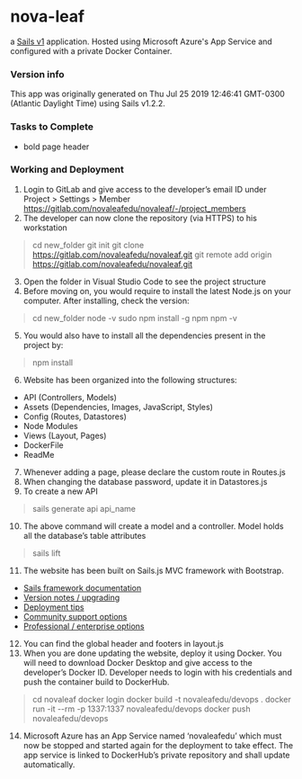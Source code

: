 # nova-leaf

a [Sails v1](https://sailsjs.com) application. Hosted using Microsoft Azure's App Service and configured with a private Docker Container.

### Version info

This app was originally generated on Thu Jul 25 2019 12:46:41 GMT-0300 (Atlantic Daylight Time) using Sails v1.2.2.

### Tasks to Complete
- bold page header

### Working and Deployment

1. Login to GitLab and give access to the developer’s email ID under Project > Settings > Member https://gitlab.com/novaleafedu/novaleaf/-/project_members
2. The developer can now clone the repository (via HTTPS) to his workstation

> cd new_folder
> git init
> git clone https://gitlab.com/novaleafedu/novaleaf.git
> git remote add origin https://gitlab.com/novaleafedu/novaleaf.git

3. Open the folder in Visual Studio Code to see the project structure
4. Before moving on, you would require to install the latest Node.js on your computer. After installing, check the version:

> cd new_folder
> node -v
> sudo npm install -g npm
> npm -v

5. You would also have to install all the dependencies present in the project by:

> npm install

6. Website has been organized into the following structures:
- API (Controllers, Models)
- Assets (Dependencies, Images, JavaScript, Styles)
- Config (Routes, Datastores)
- Node Modules
- Views (Layout, Pages)
- DockerFile
- ReadMe

7. Whenever adding a page, please declare the custom route in Routes.js
8. When changing the database password, update it in Datastores.js
9. To create a new API

> sails generate api api_name

10. The above command will create a model and a controller. Model holds all the database’s table attributes

> sails lift

11. The website has been built on Sails.js MVC framework with Bootstrap.
+ [Sails framework documentation](https://sailsjs.com/get-started)
+ [Version notes / upgrading](https://sailsjs.com/documentation/upgrading)
+ [Deployment tips](https://sailsjs.com/documentation/concepts/deployment)
+ [Community support options](https://sailsjs.com/support)
+ [Professional / enterprise options](https://sailsjs.com/enterprise)

12. You can find the global header and footers in layout.js
13. When you are done updating the website, deploy it using Docker. You will need to download Docker Desktop and give access to the developer’s Docker ID. Developer needs to login with his credentials and push the container build to DockerHub.

> cd novaleaf
> docker login
> docker build -t novaleafedu/devops .
> docker run -it --rm -p 1337:1337 novaleafedu/devops
> docker push novaleafedu/devops

14. Microsoft Azure has an App Service named ‘novaleafedu’ which must now be stopped and started again for the deployment to take effect. The app service is linked to DockerHub’s private repository and shall update automatically.